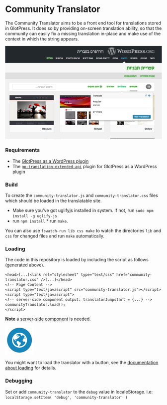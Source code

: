 # Community Translator
The Community Translator aims to be a front end tool for translations stored in GlotPress.
It does so by providing on-screen translation ability, so that the community can easily fix a missing translation in-place and make use of the context in which the string appears.

![Screenshot](docs/screenshot.png)

### Requirements
- The [GlotPress as a WordPress plugin](https://github.com/GlotPress/GlotPress-WP)
- The [`gp-translation-extended-api`](https://github.com/david-binda/gp-extended-api-plugins) plugin for GlotPress as a WordPress plugin

### Build
To create the `community-translator.js` and `community-translator.css` files which should be loaded in the translatable site.

* Make sure you've got uglifyjs installed in system. If not, run `sudo npm install -g uglify-js`
* run `npm install`
* run `make`.

You can also use `fswatch-run lib css make` to watch the directories `lib` and `css` for changed files and run `make` automatically.

### Loading

The code in this repository is loaded by including the script as follows (generated above).
```
<head>[...]<link rel="stylesheet" type="text/css" href="community-translator.css" />[...]</head>
<!-- Page Content -->
<script type="text/javascript" src="community-translator.js"></script>
<script type="text/javascript">
<!-- server-side component output: translatorJumpstart = {...} -->
communityTranslator.load();
</script>
```

**Note** a [server-side component](docs/server-side-component.md) is needed.

![Translator Button](docs/translator-button.png)

You might want to load the translator with a button, see the [documentation about loading](docs/loading.md) for details.

### Debugging
Set or add `community-translator` to the `debug` value in localeStorage. i.e: `localStorage.setItem( 'debug', 'community-translator' )`

